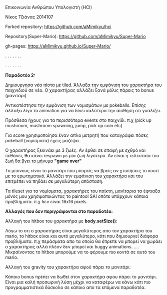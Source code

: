 Επικοινωνία Ανθρώπου Υπολογιστή (HCI)

Νίκος Τζιάνας 2014107

Forked repository: https://github.com/aMimikyu/hci

Repository(Super-Mario): https://github.com/aMimikyu/Super-Mario

gh-pages: https://aMimikyu.github.io/Super-Mario/




. . . . . . .

. . . . . . .

**Παραδοτέο 2:** 


Δημιουργησα νέα πίστα με tiled.
Άλλαξα την εμφάνιση του χαρακτήρα του παιχνιδιού σε νέο. Ο χαρακτήρας αλλάζει ξανά μόλις πάρεις το bonus (μανιτάρι) 

Αντικατέστησα την εμφάνιση των νομισμάτων με pokeballs. Επίσης άλλαξα λίγο το animation για να δίνει καλύτερα την αίσθηση οτι γυαλίζει.

Πρόσθεσα ήχους για τα περισσότερα events στο παιχνίδι. π.χ (pick up mushroom, mushroom spawning, jump, pick up coin etc)

Για score χρησιμοποίησα έναν απλο μετρητή που καταγράφει πόσες pokeball (νομίσματα) έχεις μαζέψει. 

Ο χαρακτήρας ξεκινάει με 3 ζωές. Αν έρθει σε επαφή με εχθρό και πεθάνει, θα κάνει respawn με μία ζωή λιγότερο. Αν είναι η τελευταία του ζωή θα βγει το μήνυμα **"game over"**

Το μπονους είναι το μανιτάρι που μπορείς να βρείς αν χτυπήσεις το κουτί με το ερωτηματικό. Αλλάζει την εμφάνιση του χαρακτήρα και του επιτρέπει να πηδάει σε μεγαλύτερη απόσταση.

Τα tileset για τα νομίσματα, χαρακτήρες του παίκτη, μανίταρια τα έφτιαξα μόνος μου χρησιμοποιώντας το paintool SAI οπότε υπάρχουν κάποια προβλήματα. π.χ δεν είναι 16x16 pixels.

**Αλλαγές που δεν περιγράφονται στο παραδοτέο:**


Αλλαγή του hitbox του χαρακτήρα με **body.setSize()**: 

Λόγω το οτι ο χαρακτήρας είναι μεγαλύτερος απο τον χαρακτήρα του mario, το hitbox είναι και αυτό μεγαλύτερο, κάτι που δημιουργεί διάφορα προβλήματα. π.χ περάσματα απο τα οποία θα έπρεπε να μπορεί να χωράει ο χαρακτήρας αλλά πλέον δεν μπορεί και buggy animations.
....
Μικραίνοντας το hitbox μπορούμε να το φέρουμε πιο κοντά σε αυτό του mario.


Αλλαγή του gravity του χαρακτήρα αφού πάρει το μανιτάρι:

Κάποιο bonus πρέπει να δωθεί στον χαρακτήρα αφου πάρει το μανιτάρι. Είναι μια καλή προσωρινή λύση μέχρι να καταφέρω να κάνω κάτι πιο προγραμματιστικά δύσκολο σε κάποιο απο τα επόμενα παραδοτέα.




